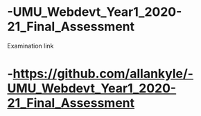 # -UMU_Webdevt_Year1_2020-21_Final_Assessment

Examination link

# -https://github.com/allankyle/-UMU_Webdevt_Year1_2020-21_Final_Assessment
